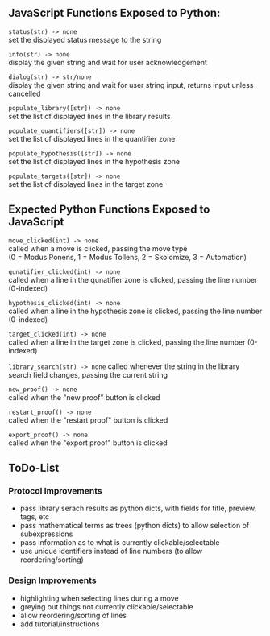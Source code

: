 
## JavaScript Functions Exposed to Python:

`status(str) -> none`  
set the displayed status message to the string

`info(str) -> none`  
display the given string and wait for user acknowledgement

`dialog(str) -> str/none`  
display the given string and wait for user string input, returns input unless cancelled

`populate_library([str]) -> none`  
set the list of displayed lines in the library results

`populate_quantifiers([str]) -> none`  
set the list of displayed lines in the quantifier zone

`populate_hypothesis([str]) -> none`  
set the list of displayed lines in the hypothesis zone

`populate_targets([str]) -> none`  
set the list of displayed lines in the target zone

## Expected Python Functions Exposed to JavaScript

`move_clicked(int) -> none`  
called when a move is clicked, passing the move type  
(0 = Modus Ponens, 1 = Modus Tollens, 2 = Skolomize, 3 = Automation)

`qunatifier_clicked(int) -> none`  
called when a line in the qunatifier zone is clicked, passing the line number (0-indexed)

`hypothesis_clicked(int) -> none`  
called when a line in the hypothesis zone is clicked, passing the line number (0-indexed)

`target_clicked(int) -> none`  
called when a line in the target zone is clicked, passing the line number (0-indexed)

`library_search(str) -> none`
called whenever the string in the library search field changes, passing the current string

`new_proof() -> none`  
called when the "new proof" button is clicked

`restart_proof() -> none`  
called when the "restart proof" button is clicked

`export_proof() -> none`  
called when the "export proof" button is clicked

## ToDo-List

### Protocol Improvements
- pass library serach results as python dicts, with fields for title, preview, tags, etc
- pass mathematical terms as trees (python dicts) to allow selection of subexpressions
- pass information as to what is currently clickable/selectable
- use unique identifiers instead of line numbers (to allow reordering/sorting)

### Design Improvements
- highlighting when selecting lines during a move
- greying out things not currently clickable/selectable
- allow reordering/sorting of lines
- add tutorial/instructions
